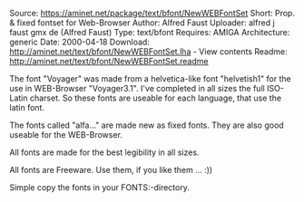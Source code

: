 Source:             https://aminet.net/package/text/bfont/NewWEBFontSet
Short:	            Prop. & fixed fontset for Web-Browser
Author:	            Alfred Faust
Uploader:	        alfred j faust gmx de (Alfred Faust)
Type:	            text/bfont
Requires:	        AMIGA
Architecture:	    generic
Date:	            2000-04-18
Download:	        http://aminet.net/text/bfont/NewWEBFontSet.lha - View contents
Readme:	            http://aminet.net/text/bfont/NewWEBFontSet.readme

The font "Voyager" was made from a helvetica-like font "helvetish1" for the
use  in  WEB-Browser  "Voyager3.1".  I've  completed  in all sizes the full
ISO-Latin charset. So these fonts are useable for each language,  that  use
the latin font.

The fonts called "alfa..." are made new as fixed fonts. They are also  good
useable for the WEB-Browser.

All fonts are made for the best legibility in all sizes.

All fonts are Freeware. Use them, if you like them ... :))

Simple copy the fonts in your FONTS:-directory.